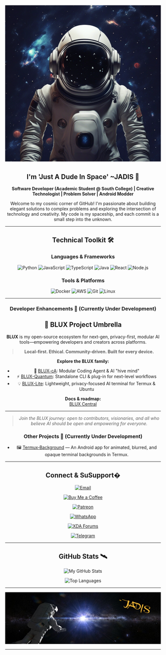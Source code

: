 <div align="center">

# ![Banner](./assets/AI_ART_1751514976008.jpg)

## I'm 'Just A Dude In Space' ~JADIS 🚀

**Software Developer (Academic Student @ South College) | Creative Technologist | Problem Solver | Android Modder**

Welcome to my cosmic corner of GitHub! I'm passionate about building elegant solutions to complex problems and exploring the intersection of technology and creativity. My code is my spaceship, and each commit is a small step into the unknown.

---

## Technical Toolkit 🛠️

### Languages & Frameworks
![Python](https://img.shields.io/badge/-Python-3776AB?style=flat&logo=python&logoColor=white)
![JavaScript](https://img.shields.io/badge/-JavaScript-F7DF1E?style=flat&logo=javascript&logoColor=black)
![TypeScript](https://img.shields.io/badge/-TypeScript-3178C6?style=flat&logo=typescript&logoColor=white)
![Java](https://img.shields.io/badge/-Java-007396?style=flat&logo=java&logoColor=white)
![React](https://img.shields.io/badge/-React-61DAFB?style=flat&logo=react&logoColor=black)
![Node.js](https://img.shields.io/badge/-Node.js-339933?style=flat&logo=node.js&logoColor=white)

### Tools & Platforms
![Docker](https://img.shields.io/badge/-Docker-2496ED?style=flat&logo=docker&logoColor=white)
![AWS](https://img.shields.io/badge/-AWS-232F3E?style=flat&logo=amazon-aws&logoColor=white)
![Git](https://img.shields.io/badge/-Git-F05032?style=flat&logo=git&logoColor=white)
![Linux](https://img.shields.io/badge/-Linux-FCC624?style=flat&logo=linux&logoColor=black)

---

### Developer Enhancements 📱 (Currently Under Development)

## 🚀 BLUX Project Umbrella

**BLUX** is my open-source ecosystem for next-gen, privacy-first, modular AI tools—empowering developers and creators across platforms.

> **Local-first. Ethical. Community-driven. Built for every device.**

**Explore the BLUX family:**

- 🧠 [BLUX-cA](https://github.com/Justadudeinspace/blux-ca): Modular Coding Agent & AI "hive mind"
- ⚡ [BLUX-Quantum](https://github.com/Justadudeinspace/blux-quantum): Standalone CLI & plug-in for next-level workflows
- 💡 [BLUX-Lite](https://github.com/Justadudeinspace/blux-lite): Lightweight, privacy-focused AI terminal for Termux & Ubuntu

**Docs & roadmap:**  
[BLUX Central](https://github.com/Justadudeinspace/blux)

---

> *Join the BLUX journey: open to contributors, visionaries, and all who believe AI should be open and empowering for everyone.*

### Other Projects 📱 (Currently Under Development)

- 🖼️ [Termux‑Background](https://github.com/Justadudeinspace/termux-background) — An Android app for animated, blurred, and opaque terminal backgrounds in Termux.


---

## Connect & SuSupport�

[![Email](https://img.shields.io/badge/Email-theoutervoid%40outlook.com-blue?style=flat&logo=gmail&logoColor=white)](mailto:theoutervoid@outlook.com)

[![Buy Me a Coffee](https://img.shields.io/badge/-Buy%20Me%20a%20Coffee-FFDD00?style=flat&logo=buymeacoffee&logoColor=black)](https://coffe.ee/justadudeinspace)

[![Patreon](https://img.shields.io/badge/-Support%20on%20Patreon-F96854?style=flat&logo=patreon&logoColor=white)](https://patreon.com/Justadudeinspace)

[![WhatsApp](https://img.shields.io/badge/-WhatsApp-25D366?style=flat&logo=whatsapp&logoColor=white)](https://wa.me/qr/2U7KLB2ACFNYF1)

[![XDA Forums](https://img.shields.io/badge/-XDA%20Forums-EA7100?style=flat&logo=xda-developers&logoColor=white)](https://xdaforums.com/m/justadudeinspace.12852395)

[![Telegram](https://img.shields.io/badge/-Telegram-26A5E4?style=flat&logo=telegram&logoColor=white)](https://t.me/Justadudeinspace)

---

## GitHub Stats 🛰️

![My GitHub Stats](https://github-readme-stats.vercel.app/api?username=justadudeinspace&show_icons=true&theme=dark)

![Top Languages](https://github-readme-stats.vercel.app/api/top-langs/?username=justadudeinspace&layout=compact&theme=dark)

---

![Signature](./assets/naut.png)

</div>

---
